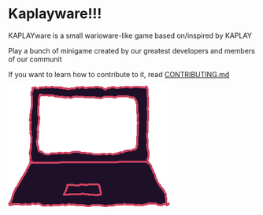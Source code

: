 # Kaplayware!!!
KAPLAYware is a small warioware-like game based on/inspired by KAPLAY

Play a bunch of minigame created by our greatest developers and members of our communit

If you want to learn how to contribute to it, read [CONTRIBUTING.md](/CONTRIBUTING.md)

![alt text](/assets//sprites/transition/computer.png)